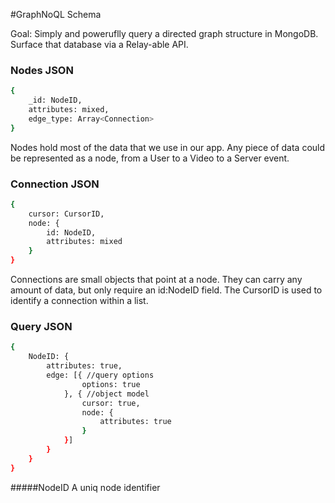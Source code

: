 #GraphNoQL Schema

Goal: Simply and poweruflly query a directed graph structure in MongoDB.
Surface that database via a Relay-able API.

### Nodes JSON
```sh
{
    _id: NodeID,
    attributes: mixed,
    edge_type: Array<Connection>
}
```

Nodes hold most of the data that we use in our app. Any piece of data could be
represented as a node, from a User to a Video to a Server event.


### Connection JSON
```sh
{
    cursor: CursorID,
    node: {
        id: NodeID,
        attributes: mixed
    }
}
```


Connections are small objects that point at a node. They can carry any amount of
 data, but only require an id:NodeID field. The CursorID is used to identify a
 connection within a list.

### Query JSON
```sh
{
    NodeID: {
        attributes: true,
        edge: [{ //query options
                options: true
            }, { //object model
                cursor: true,
                node: {
                    attributes: true
                }
            }]
        }
    }
}
```

#####NodeID
A uniq node identifier
